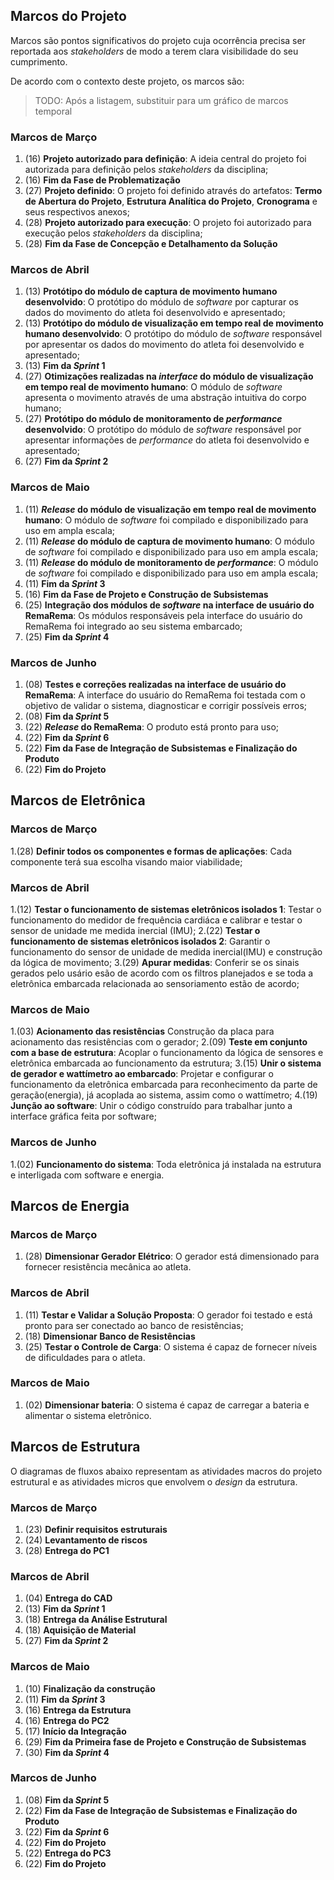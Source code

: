## Marcos do Projeto

Marcos são pontos significativos do projeto cuja ocorrência precisa ser reportada aos _stakeholders_ de modo a terem clara visibilidade do seu cumprimento.

De acordo com o contexto deste projeto, os marcos são:

> TODO: Após a listagem, substituir para um gráfico de marcos temporal

### Marcos de Março

1. (16) **Projeto autorizado para definição**: A ideia central do projeto foi autorizada para definição pelos _stakeholders_ da disciplina;
1. (16) **Fim da Fase de Problematização**
1. (27) **Projeto definido**: O projeto foi definido através do artefatos: **Termo de Abertura do Projeto**, **Estrutura Analítica do Projeto**, **Cronograma** e seus respectivos anexos;
1. (28) **Projeto autorizado para execução**: O projeto foi autorizado para execução pelos _stakeholders_ da disciplina;
1. (28) **Fim da Fase de Concepção e Detalhamento da Solução**

### Marcos de Abril

1. (13) **Protótipo do módulo de captura de movimento humano desenvolvido**: O protótipo do módulo de _software_ por capturar os dados do movimento do atleta foi desenvolvido e apresentado;
1. (13) **Protótipo do módulo de visualização em tempo real de movimento humano desenvolvido**: O protótipo do módulo de _software_ responsável por apresentar os dados do movimento do atleta foi desenvolvido e apresentado;
1. (13) **Fim da _Sprint_ 1**
1. (27) **Otimizações realizadas na _interface_ do módulo de visualização em tempo real de movimento humano**: O módulo de _software_ apresenta o movimento através de uma abstração intuitiva do corpo humano;
1. (27) **Protótipo do módulo de monitoramento de _performance_ desenvolvido**: O protótipo do módulo de _software_ responsável por apresentar informações de _performance_ do atleta foi desenvolvido e apresentado;
1. (27) **Fim da _Sprint_ 2**

### Marcos de Maio

1. (11) **_Release_ do módulo de visualização em tempo real de movimento humano**: O módulo de _software_ foi compilado e disponibilizado para uso em ampla escala;
1. (11) **_Release_ do módulo de captura de movimento humano**: O módulo de _software_ foi compilado e disponibilizado para uso em ampla escala;
1. (11) **_Release_ do módulo de monitoramento de _performance_**: O módulo de _software_ foi compilado e disponibilizado para uso em ampla escala;
1. (11) **Fim da _Sprint_ 3**
1. (16) **Fim da Fase de Projeto e Construção de Subsistemas**
1. (25) **Integração dos módulos de _software_ na interface de usuário do RemaRema**: Os módulos responsáveis pela interface do usuário do RemaRema foi integrado ao seu sistema embarcado;
1. (25) **Fim da _Sprint_ 4**

### Marcos de Junho

1. (08) **Testes e correções realizadas na interface de usuário do RemaRema**: A interface do usuário do RemaRema foi testada com o objetivo de validar o sistema, diagnosticar e corrigir possíveis erros;
1. (08) **Fim da _Sprint_ 5**
1. (22) **_Release_ do RemaRema**: O produto está pronto para uso;
1. (22) **Fim da _Sprint_ 6**
1. (22) **Fim da Fase de Integração de Subsistemas e Finalização do Produto**
1. (22) **Fim do Projeto**

## Marcos de Eletrônica

### Marcos de Março
1.(28) **Definir todos os componentes e formas de aplicações**: Cada componente terá sua escolha visando maior viabilidade;
### Marcos de Abril
1.(12) **Testar o funcionamento de sistemas eletrônicos isolados 1**: Testar o funcionamento do medidor de frequência cardiáca e calibrar e testar o sensor de unidade me medida inercial (IMU);
2.(22) **Testar o funcionamento de sistemas eletrônicos isolados 2**: Garantir o funcionamento do sensor de unidade de medida inercial(IMU) e construção da lógica de movimento;
3.(29) **Apurar medidas**: Conferir se os sinais gerados pelo usário esão de acordo com os filtros planejados e se toda a eletrônica embarcada relacionada ao sensoriamento estão de acordo;
### Marcos de Maio
1.(03) **Acionamento das resistências** Construção da placa para acionamento das resistências com o gerador;
2.(09) **Teste em conjunto com a base de estrutura**: Acoplar o funcionamento da lógica de sensores e eletrônica embarcada ao funcionamento da estrutura;
3.(15) **Unir o sistema de gerador e wattímetro ao embarcado**: Projetar e configurar o funcionamento da eletrônica embarcada para reconhecimento da parte de geração(energia), já acoplada ao sistema, assim como o wattímetro;
4.(19) **Junção ao software**: Unir o código construído para trabalhar junto a interface gráfica feita por software;
### Marcos de Junho
1.(02) **Funcionamento do sistema**: Toda eletrônica já instalada na estrutura e interligada com software e energia.

## Marcos de Energia

### Marcos de Março
1. (28) **Dimensionar Gerador Elétrico**: O gerador está dimensionado para fornecer resistência mecânica ao atleta.
### Marcos de Abril
1. (11) **Testar e Validar a Solução Proposta**: O gerador foi testado e está pronto para ser conectado ao banco de resistências;
2. (18) **Dimensionar Banco de Resistências**
3. (25) **Testar o Controle de Carga**: O sistema é capaz de fornecer níveis de dificuldades para o atleta.
### Marcos de Maio
1. (02) **Dimensionar bateria**: O sistema é capaz de carregar a bateria e alimentar o sistema eletrônico.

## Marcos de Estrutura

O diagramas de fluxos abaixo representam as atividades macros do projeto estrutural e as atividades micros que envolvem o _design_ da estrutura.  

### Marcos de Março
1. (23) **Definir requisitos estruturais** 
2. (24) **Levantamento de riscos**
3. (28) **Entrega do PC1**
### Marcos de Abril
1. (04) **Entrega do CAD**
2. (13) **Fim da _Sprint_ 1**
2. (18) **Entrega da Análise Estrutural**
3. (18) **Aquisição de Material**
4. (27) **Fim da _Sprint_ 2**
### Marcos de Maio
1. (10) **Finalização da construção**
2. (11) **Fim da _Sprint_ 3**
3. (16) **Entrega da Estrutura**
4. (16) **Entrega do PC2**
5. (17) **Início da Integração**
6. (29) **Fim da Primeira fase de Projeto e Construção de Subsistemas**
7. (30) **Fim da _Sprint_ 4**
### Marcos de Junho 
1. (08) **Fim da _Sprint_ 5**
2. (22) **Fim da Fase de Integração de Subsistemas e Finalização do Produto**
3. (22) **Fim da _Sprint_ 6**
4. (22) **Fim do Projeto**
5. (22) **Entrega do PC3**
6. (22) **Fim do Projeto**
